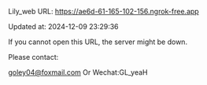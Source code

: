 Lily_web URL: https://ae6d-61-165-102-156.ngrok-free.app

Updated at: 2024-12-09 23:29:36

If you cannot open this URL, the server might be down.

Please contact: 

goley04@foxmail.com Or Wechat:GL_yeaH